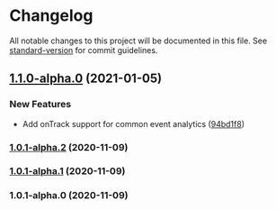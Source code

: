 # Changelog

All notable changes to this project will be documented in this file. See [standard-version](https://github.com/conventional-changelog/standard-version) for commit guidelines.

## [1.1.0-alpha.0](https://github.com/VerstSiu/support_buscompare/1.0.1-alpha.2...1.1.0-alpha.0) (2021-01-05)


### New Features

* Add onTrack support for common event analytics ([94bd1f8](https://github.com/VerstSiu/support_buscommit/94bd1f85fbdf6f4fa157d28702bd04ceef282953))

### [1.0.1-alpha.2](https://github.com/VerstSiu/support_buscompare/1.0.1-alpha.1...1.0.1-alpha.2) (2020-11-09)

### [1.0.1-alpha.1](https://github.com/VerstSiu/support_buscompare/1.0.1-alpha.0...1.0.1-alpha.1) (2020-11-09)

### 1.0.1-alpha.0 (2020-11-09)
